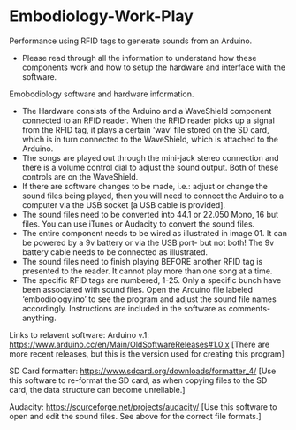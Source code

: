 # Embodiology-Work-Play
Performance using RFID tags to generate sounds from an Arduino.

* Please read through all the information to understand how these components work and how to setup the hardware and interface with the software.

Emobodiology software and hardware information.

- The Hardware consists of the Arduino and a WaveShield component connected to an RFID reader. When the RFID reader picks up a signal from the RFID tag, it plays a certain ‘wav’ file stored on the SD card, which is in turn connected to the WaveShield, which is attached to the  Arduino.
- The songs are played out through the mini-jack stereo connection and there is a volume control dial to adjust the sound output. Both of these controls are on the WaveShield.
- If there are software changes to be made, i.e.: adjust or change the sound files being played, then you will need to connect the Arduino to a computer via the USB socket [a USB cable is provided].
- The sound files need to be converted into 44.1 or 22.050 Mono, 16 but files. You can use iTunes or Audacity to convert the sound files.
- The entire component needs to be wired as illustrated in image 01. It can be powered by a 9v battery or via the USB port- but not both! The 9v battery cable needs to be connected as illustrated.
- The sound files need to finish playing BEFORE another RFID tag is presented to the reader. It cannot play more than one song at a time.
- The specific RFID tags are numbered, 1-25. Only a specific bunch have been associated with sound files. Open the Arduino file labeled ‘embodiology.ino’ to see the program and adjust the sound file names accordingly. Instructions are included in the software as comments- anything.
 

Links to relavent software:
Arduino v.1: https://www.arduino.cc/en/Main/OldSoftwareReleases#1.0.x
[There are more recent releases, but this is the version used for creating this program]

SD Card formatter: https://www.sdcard.org/downloads/formatter_4/
[Use this software to re-format the SD card, as when copying files to the SD card, the data structure can become unreliable.]

Audacity: https://sourceforge.net/projects/audacity/
[Use this software to open and edit the sound files. See above for the correct file formats.]


